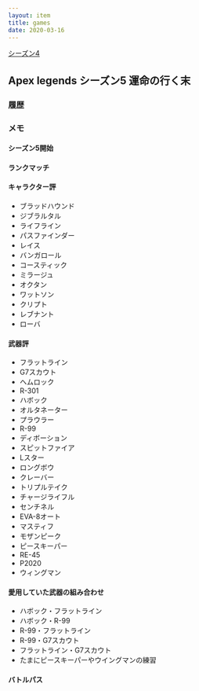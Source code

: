 ```yaml
---
layout: item
title: games
date: 2020-03-16
---
```


<a href="https://kidokun153.github.io\games\apex-legends\season-4"> シーズン4 </a><br>


## Apex legends シーズン5 運命の行く末

### 履歴


### メモ

#### シーズン5開始

#### ランクマッチ 

#### キャラクター評
- ブラッドハウンド<br>
- ジブラルタル<br>
- ライフライン<br>
- パスファインダー<br>
- レイス<br>
- バンガロール<br>
- コースティック<br>
- ミラージュ<br>
- オクタン<br>
- ワットソン<br>
- クリプト<br>
- レブナント<br>
- ローバ


#### 武器評
- フラットライン<br>
- G7スカウト<br>
- ヘムロック<br>
- R-301<br>
- ハボック<br>
- オルタネーター<br>
- プラウラー<br>
- R-99<br>
- ディボーション<br>
- スピットファイア<br>
- Lスター<br>
- ロングボウ<br>
- クレーバー<br>
- トリプルテイク<br>
- チャージライフル<br>
- センチネル<br>
- EVA-8オート<br>
- マスティフ<br>
- モザンピーク<br>
- ピースキーパー<br>
- RE-45<br>
- P2020<br>
- ウィングマン<br>


#### 愛用していた武器の組み合わせ
- ハボック・フラットライン
- ハボック・R-99
- R-99・フラットライン
- R-99・G7スカウト
- フラットライン・G7スカウト
- たまにピースキーパーやウイングマンの練習

#### バトルパス

